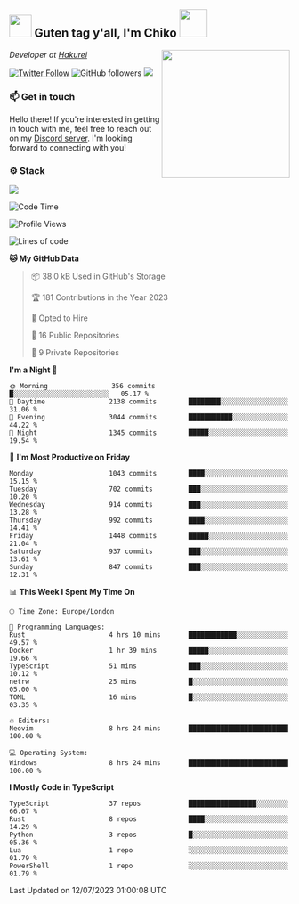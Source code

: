 <h2><img src="https://cdn.discordapp.com/emojis/1100181376730402906.gif?quality=lossless" width="40"> Guten tag y'all, I'm Chiko <img src="https://a.ppy.sh/15907233" width="50"></h2>
<a href="https://twitter.com/Zzul0714/status/1654451338179395585?s=20"><img align='right' src="https://cdn.discordapp.com/attachments/1109162815866023976/1109163700583153705/FvXKt8paEAAR6Ak1.png" width="230"></a>
<p><em>Developer at <a href="https://github.com/hakureiapp">Hakurei</a></em></p>

[![Twitter Follow](https://img.shields.io/twitter/follow/chikoxq?label=Follow)](https://twitter.com/intent/follow?screen_name=chikoxq)
![GitHub followers](https://img.shields.io/github/followers/chikof?label=Follow&style=social)
![](https://komarev.com/ghpvc/?username=chikof&color=blue)

### 📫 Get in touch
Hello there! If you're interested in getting in touch with me, feel free to reach out on my [Discord server](https://discord.gg/sejc7TnX6N). I'm looking forward to connecting with you!

### ⚙️ Stack
![](https://skillicons.dev/icons?i=git,kubernetes,docker,js,ts,cloudflare,css,deno,express,graphql,html,mongodb,nestjs,py,react,apollo,bash,java,lua,nextjs,netlify,nodejs,ps,powershell,rust,neovim,tauri,sentry,postgres,tailwind,prisma,actix)

<!--START_SECTION:waka-->
![Code Time](http://img.shields.io/badge/Code%20Time-1%2C452%20hrs%201%20min-blue)

![Profile Views](http://img.shields.io/badge/Profile%20Views-5-blue)

![Lines of code](https://img.shields.io/badge/From%20Hello%20World%20I%27ve%20Written-5.0%20million%20lines%20of%20code-blue)

**🐱 My GitHub Data** 

> 📦 38.0 kB Used in GitHub's Storage 
 > 
> 🏆 181 Contributions in the Year 2023
 > 
> 💼 Opted to Hire
 > 
> 📜 16 Public Repositories 
 > 
> 🔑 9 Private Repositories 
 > 
**I'm a Night 🦉** 

```text
🌞 Morning                356 commits         █░░░░░░░░░░░░░░░░░░░░░░░░   05.17 % 
🌆 Daytime                2138 commits        ████████░░░░░░░░░░░░░░░░░   31.06 % 
🌃 Evening                3044 commits        ███████████░░░░░░░░░░░░░░   44.22 % 
🌙 Night                  1345 commits        █████░░░░░░░░░░░░░░░░░░░░   19.54 % 
```
📅 **I'm Most Productive on Friday** 

```text
Monday                   1043 commits        ████░░░░░░░░░░░░░░░░░░░░░   15.15 % 
Tuesday                  702 commits         ███░░░░░░░░░░░░░░░░░░░░░░   10.20 % 
Wednesday                914 commits         ███░░░░░░░░░░░░░░░░░░░░░░   13.28 % 
Thursday                 992 commits         ████░░░░░░░░░░░░░░░░░░░░░   14.41 % 
Friday                   1448 commits        █████░░░░░░░░░░░░░░░░░░░░   21.04 % 
Saturday                 937 commits         ███░░░░░░░░░░░░░░░░░░░░░░   13.61 % 
Sunday                   847 commits         ███░░░░░░░░░░░░░░░░░░░░░░   12.31 % 
```


📊 **This Week I Spent My Time On** 

```text
🕑︎ Time Zone: Europe/London

💬 Programming Languages: 
Rust                     4 hrs 10 mins       ████████████░░░░░░░░░░░░░   49.57 % 
Docker                   1 hr 39 mins        █████░░░░░░░░░░░░░░░░░░░░   19.66 % 
TypeScript               51 mins             ███░░░░░░░░░░░░░░░░░░░░░░   10.12 % 
netrw                    25 mins             █░░░░░░░░░░░░░░░░░░░░░░░░   05.00 % 
TOML                     16 mins             █░░░░░░░░░░░░░░░░░░░░░░░░   03.35 % 

🔥 Editors: 
Neovim                   8 hrs 24 mins       █████████████████████████   100.00 % 

💻 Operating System: 
Windows                  8 hrs 24 mins       █████████████████████████   100.00 % 
```

**I Mostly Code in TypeScript** 

```text
TypeScript               37 repos            █████████████████░░░░░░░░   66.07 % 
Rust                     8 repos             ████░░░░░░░░░░░░░░░░░░░░░   14.29 % 
Python                   3 repos             █░░░░░░░░░░░░░░░░░░░░░░░░   05.36 % 
Lua                      1 repo              ░░░░░░░░░░░░░░░░░░░░░░░░░   01.79 % 
PowerShell               1 repo              ░░░░░░░░░░░░░░░░░░░░░░░░░   01.79 % 
```




 Last Updated on 12/07/2023 01:00:08 UTC
<!--END_SECTION:waka-->


<!--
<p align="center">
     <a href="https://discord.gg/HhybNhchcC"><img src="https://invidget.switchblade.xyz/sejc7TnX6N" align="center" ><a>
</p> 
-->
